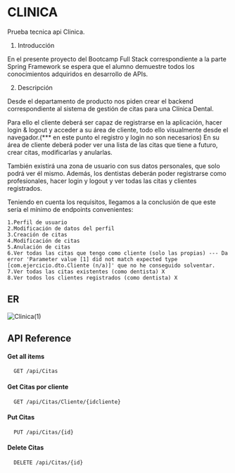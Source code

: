 # CLINICA
Prueba tecnica api Clinica. 
1.    Introducción

En el presente proyecto del Bootcamp Full Stack correspondiente a la parte Spring Framework se espera que el alumno demuestre todos los conocimientos adquiridos en desarrollo de APIs. 

2.    Descripción 

Desde el departamento de producto nos piden crear el backend correspondiente al sistema de gestión de citas para una Clínica Dental.

Para ello el cliente deberá ser capaz de registrarse en la aplicación, hacer login & logout y acceder a su área de cliente, todo ello visualmente desde el navegador.(*** en este punto el registro y login no son necesarios) En su área de cliente deberá poder ver una lista de las citas que tiene a futuro, crear citas, modificarlas y anularlas.

También existirá una zona de usuario con sus datos personales, que solo podrá ver él mismo. Además, los dentistas deberán poder registrarse como profesionales, hacer login y logout y ver todas las citas y clientes registrados.

Teniendo en cuenta los requisitos, llegamos a la conclusión de que este sería el mínimo de endpoints convenientes:

    1.Perfil de usuario
    2.Modificación de datos del perfil
    3.Creación de citas
    4.Modificación de citas
    5.Anulación de citas
    6.Ver todas las citas que tengo como cliente (solo las propias) --- Da error 'Parameter value [1] did not match expected type [com.ejercicio.dto.Cliente (n/a)]' que no he conseguido solventar. 
    7.Ver todas las citas existentes (como dentista) X
    8.Ver todos los clientes registrados (como dentista) X



## ER
![Clinica(1)](https://user-images.githubusercontent.com/78553396/235637688-04400231-beb5-4b56-8ccb-646613a3ffcc.jpg)


## API Reference

#### Get all items

```http
  GET /api/Citas
```

#### Get Citas por cliente

```http
  GET /api/Citas/Cliente/{idcliente}
```

#### Put Citas
```http
  PUT /api/Citas/{id}
```

#### Delete Citas
```http
  DELETE /api/Citas/{id}
